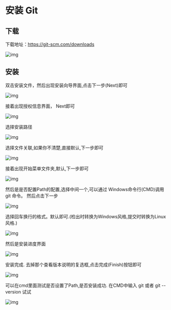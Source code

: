 # 安装 Git

## 下载

下载地址：https://git-scm.com/downloads

![img](../assets/img/Lusifer1511792517.png)

## 安装

双击安装文件，然后出现安装向导界面,点击下一步(Next)即可

![img](../assets/img/02_WizardNext.png)

接着出现授权信息界面， Next即可

![img](../assets/img/03_LicenceNext.png)

选择安装路径

![img](../assets/img/04_InstallPath.png)

选择文件关联,如果你不清楚,直接默认,下一步即可

![img](../assets/img/05_Associate.png)

接着出现开始菜单文件夹,默认,下一步即可

![img](../assets/img/06_StartMenu.png)

然后是是否配置Path的配置,选择中间一个,可以通过 Windows命令行(CMD)调用 git 命令。 然后点击下一步

![img](../assets/img/07_GitPath.png)

选择回车换行的格式。默认即可.(检出时转换为Windows风格,提交时转换为Linux风格.)

![img](../assets/img/08_CRLF.png)

然后是安装进度界面

![img](../assets/img/09_Installing.png)

安装完成. 去掉那个查看版本说明的复选框,点击完成(Finish)按钮即可

![img](../assets/img/10_Finish.png)

可以在cmd里面测试是否设置了Path,是否安装成功. 在CMD中输入 git 或者 git --version 试试

![img](../assets/img/Lusifer1511793614.png)